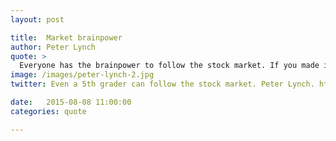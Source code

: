 ```yaml
---
layout: post

title:  Market brainpower
author: Peter Lynch
quote: >
  Everyone has the brainpower to follow the stock market. If you made it through fifth-grade math, you can do it.
image: /images/peter-lynch-2.jpg
twitter: Even a 5th grader can follow the stock market. Peter Lynch. http://quotes.stockflare.com/

date:   2015-08-08 11:00:00
categories: quote

---
```


